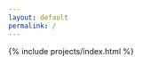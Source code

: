 ```yaml
---
layout: default
permalink: /
---
```

{% include projects/index.html %}
<!-- {% include landing.html %} -->